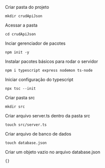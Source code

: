 Criar pasta do projeto
```
mkdir crudApiJson
```
Acessar a pasta
```
cd crudApiJson
```
Inciar gerenciador de pacotes
```
npm init -y
```
Instalar pacotes básicos para rodar o servidor
```
npm i typescript express nodemon ts-node
```
Iniciar configuração do typescript
```
npx tsc --init
```
Criar pasta src
```
mkdir src
```
Criar arquivo server.ts dentro da pasta src
```
touch src/server.ts
```
Criar arquivo de banco de dados
```
touch database.json
```
Criar um objeto vazio no arquivo database.json
```
{}
```
